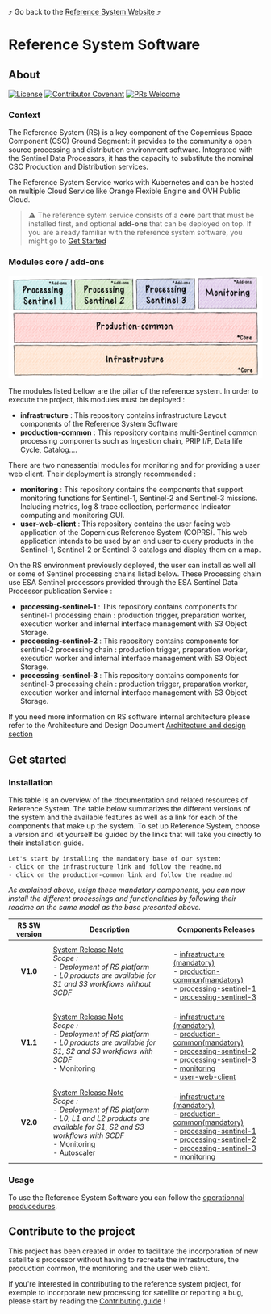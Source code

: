 :arrow_heading_up: Go back to the [Reference System Website](https://referencesystem.copernicus.eu/) :arrow_heading_up:

# Reference System Software

## About

 [![License](https://img.shields.io/badge/License-Apache%202.0-blue.svg)](https://opensource.org/licenses/Apache-2.0) [![Contributor Covenant](https://img.shields.io/badge/Contributor%20Covenant-2.0-4baaaa.svg)](CODE_OF_CONDUCT.md) [![PRs Welcome](https://img.shields.io/badge/PRs-welcome-brightgreen.svg?style=flat-square)](https://makeapullrequest.com) 

### Context

The Reference System (RS) is a key component of the Copernicus Space Component (CSC) Ground Segment: it provides to the community a open source processing and distribution environment software. Integrated with the Sentinel Data Processors, it has the capacity to substitute the nominal CSC Production and Distribution services. 

The Reference System Service works with Kubernetes and can be hosted on multiple Cloud Service like Orange Flexible Engine and OVH Public Cloud.

> :warning: The reference sytem service consists of a **core** part that must be installed first, and optional **add-ons** that can be deployed on top. If you are already familiar with the reference system software, you might go to [Get Started](#get-started)

### Modules core / add-ons

![Reference System Schema of all modules](/.github/assets/images/Reference-System-6.png)

The modules listed bellow are the pillar of the reference system. In order to execute the project, this modules must be deployed :

- **infrastructure** : This repository contains infrastructure Layout components of the Reference System Software
- **production-common** : This repository contains multi-Sentinel common processing components such as Ingestion chain, PRIP I/F, Data life Cycle, Catalog....

There are two nonessential modules for monitoring and for providing a user web client. 
Their deployment is strongly recommended :

- **monitoring** : This repository contains the components that support monitoring functions for Sentinel-1, Sentinel-2 and Sentinel-3 missions. Including metrics, log & trace collection, performance Indicator computing and monitoring GUI.
- **user-web-client** : This repository contains the user facing web application of the Copernicus Reference System (COPRS). This web application intends to be used by an end user to query products in the Sentinel-1, Sentinel-2 or Sentinel-3 catalogs and display them on a map.

On the RS environment previously deployed, the user can install as well all or some of Sentinel processing chains listed below. These Processing chain use ESA Sentinel processors provided through the ESA Sentinel Data Processor publication Service :

- **processing-sentinel-1** : This repository contains components for sentinel-1 processing chain : production trigger, preparation worker, execution worker and internal interface management with S3 Object Storage.
- **processing-sentinel-2** : This repository contains components for sentinel-2 processing chain : production trigger, preparation worker, execution worker and internal interface management with S3 Object Storage.
- **processing-sentinel-3** : This repository contains components for sentinel-3 processing chain : production trigger, preparation worker, execution worker and internal interface management with S3 Object Storage.

If you need more information on RS software internal architecture please refer to the Architecture and Design Document [Architecture and design section](/releases/v1.1.md)

## Get started

### Installation
This table is an overview of the documentation and related resources of Reference System.
The table below summarizes the different versions of the system and the available features as well as a link for each of the components that make up the system.
To set up Reference System, choose a version and let yourself be guided by the links that will take you directly to their installation guide.

```
Let's start by installing the mandatory base of our system:
- click on the infrastructure link and follow the readme.md
- click on the production-common link and follow the readme.md
```
*As explained above, usign these mandatory components, you can now install the different processings and functionalities by following their readme on the same model as the base presented above.*

| RS SW version | Description                                                                                                          | Components Releases |
| :----------:  | -------------------------------------------------------------------------------------------------------------------- | -------- |
| **V1.0**      | [System Release Note](/releases/v1.0.md)<br>*Scope :<br>\- Deployment of RS platform<br>\- L0 products are available for S1 and S3 workflows without SCDF* |<br>\- [infrastructure (mandatory)](https://github.com/COPRS/infrastructure/tree/0.3.0-rc4)<br>\- [production-common(mandatory)](https://github.com/COPRS/production-common/tree/0.3.0-rc14)<br>\- [processing-sentinel-1](https://github.com/COPRS/processing-sentinel-1/tree/0.3.0-rc07)<br>\- [processing-sentinel-3](https://github.com/COPRS/processing-sentinel-3/tree/0.3.0-rc10) |
| **V1.1**      | [System Release Note](/releases/v1.1.md)<br>*Scope :<br>\- Deployment of RS platform<br>\- L0 products are available for S1, S2 and S3 workflows with SCDF*<br>\- Monitoring | <br>\- [infrastructure (mandatory)](https://github.com/COPRS/infrastructure/tree/0.10.0-rc1)<br>\- [production-common(mandatory)](https://github.com/COPRS/production-common/tree/1.4.1-rc4)<br>\- [processing-sentinel-2](https://github.com/COPRS/processing-sentinel-2/tree/1.0.0-rc3)<br>\- [processing-sentinel-3](https://github.com/COPRS/processing-sentinel-3/tree/1.4.1-rc4)<br>\- [monitoring](https://github.com/COPRS/monitoring/tree/1.1.0-rc1)<br>\- [user-web-client](https://github.com/COPRS/user-web-client/tree/1.4.0-rc1) |
| **V2.0**      | [System Release Note](/releases/v2.0.md)<br>*Scope :<br>\- Deployment of RS platform<br>\- L0, L1 and L2 products are available for S1, S2 and S3 workflows with SCDF*<br>\- Monitoring<br>\- Autoscaler| <br>\- [infrastructure (mandatory)](https://github.com/COPRS/infrastructure/tree/0.10.0-rc1)<br>\- [production-common(mandatory)](https://github.com/COPRS/production-common/tree/1.4.0-rc1)<br>\- [processing-sentinel-1](https://github.com/COPRS/processing-sentinel-1/tree/1.4.0-rc1)<br>\- [processing-sentinel-2](https://github.com/COPRS/processing-sentinel-2/tree/0.11.0-rc1)<br>\- [processing-sentinel-3](https://github.com/COPRS/processing-sentinel-3/tree/1.4.0-rc1)<br>\- [monitoring](https://github.com/COPRS/monitoring/tree/0.10.0-rc1) |
### Usage

To use the Reference System Software you can follow the [operationnal producedures](/releases/v1.1.md). 

## Contribute to the project

This project has been created in order to facilitate the incorporation of new satellite's processor without having to recreate the infrastructure, the production common, the monitoring and the user web client.

If you're interested in contributing to the reference system project, for exemple to incorporate new processing for satellite or reporting a bug, please start by reading the [Contributing guide](/contribute/) !


